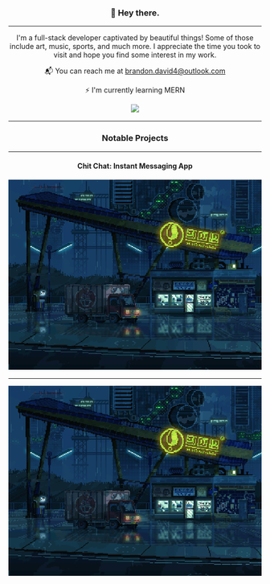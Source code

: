 <h3 align="center">👻  Hey there.</h3>

---

<p align="center">I'm a full-stack developer captivated by beautiful things! Some of those include art, music, sports, and much more. I appreciate the time you took to visit and hope you find some interest in my work.</p>

<div align="center">
  <p>📬 You can reach me at <a href="brandon.david4@outlook.com">brandon.david4@outlook.com</a></p>
  <p>⚡ I'm currently learning MERN</p>
  <img src="https://github-readme-streak-stats.herokuapp.com/?user=brandontaylor156&theme=monokai&hide_border=false" />
</div>

---

<h3 align="center">Notable Projects</h3>

---

<div align="center">
  <h4>Chit Chat: Instant Messaging App</h4>
  <img src="courierdribblerbottom.gif"/>
</div>

---

<div align="center">
  <img src="courierdribblerbottom.gif"/>
</div>


